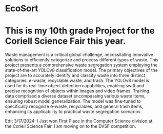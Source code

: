 # EcoSort

# This is my 10th grade Project for the Coriell Science Fair this year.

Waste management is a critical global challenge, necessitating innovative solutions to efficiently categorize and process different types of waste. This project presents a comprehensive waste segregation system employing the state-of-the-art YOLOv8 classification model. The primary objectives of the project are to accurately identify and classify waste into three distinct categories: e-waste, recyclable waste, and trash. The YOLOv8 model is used for its real-time object detection capabilities, enabling swift and precise recognition of objects within images and video frames. Training data comprised a diverse dataset encompassing various waste items, ensuring robust model generalization. The model was fine-tuned to specifically recognize e-waste, recyclables, and general trash items, enhancing its applicability to practical waste segregation scenarios.

Edit 3/17/2024: I Just won First Place in the Computer Science division at the Coriell Science Fair. I am moving on to the DVSF competition.
